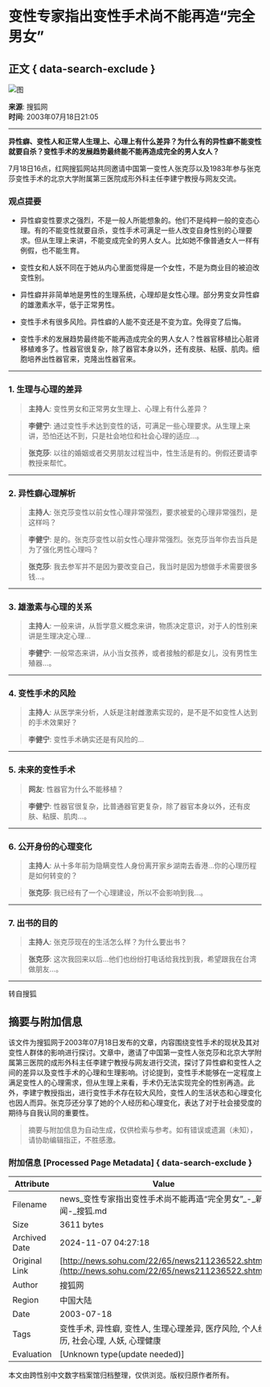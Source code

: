 # 变性专家指出变性手术尚不能再造“完全男女”

## 正文 { data-search-exclude }


![图](https://images.sohu.com/ccc.gif)

**来源**: 搜狐网  
**时间**: 2003年07月18日21:05  

---

**异性癖、变性人和正常人生理上、心理上有什么差异？为什么有的异性癖不能变性就要自杀？变性手术的发展趋势最终能不能再造成完全的男人女人？** 

7月18日16点，红网搜狐网站共同邀请中国第一变性人张克莎以及1983年参与张克莎变性手术的北京大学附属第三医院成形外科主任李建宁教授与网友交流。

### 观点提要

- 异性癖变性要求之强烈，不是一般人所能想象的。他们不是纯粹一般的变态心理。有的不能变性就要自杀，变性手术可满足一些人改变自身性别的心理要求。但从生理上来讲，不能变成完全的男人女人。比如她不像普通女人一样有例假，也不能生育。

- 变性女和人妖不同在于她从内心里面觉得是一个女性，不是为商业目的被迫改变性别。

- 异性癖并非简单地是男性的生理系统，心理却是女性心理。部分男变女异性癖的雄激素水平，低于正常男性。

- 变性手术有很多风险。异性癖的人能不变还是不变为宜。免得变了后悔。

- 变性手术的发展趋势最终能不能再造成完全的男人女人？性器官移植比心脏肾移植难多了。性器官很复杂，除了器官本身以外，还有皮肤、粘膜、肌肉。细胞培养出性器官来，克隆出性器官来。

---

### 1. 生理与心理的差异

> **主持人**: 变性男女和正常男女生理上、心理上有什么差异？

> **李健宁**: 通过变性手术达到变性的话，可满足一些心理要求。从生理上来讲，恐怕还达不到，只是社会地位和社会心理的适应...。

> **张克莎**: 以往的婚姻或者交男朋友过程当中，性生活是有的。例假还要请李教授来帮忙。

---

### 2. 异性癖心理解析

> **主持人**: 张克莎变性以前女性心理非常强烈，要求被爱的心理非常强烈，是这样吗？

> **李健宁**: 是的。张克莎变性以前女性心理非常强烈。张克莎当年你去当兵是为了强化男性心理吗？

> **张克莎**: 我去参军并不是因为要改变自己，我当时是因为想做手术需要很多钱...。

---

### 3. 雄激素与心理的关系

> **主持人**: 一般来讲，从哲学意义概念来讲，物质决定意识，对于人的性别来讲是生理决定心理...

> **李健宁**: 一般常态来讲，从小当女孩养，或者接触的都是女儿，没有男性生殖器...。

---

### 4. 变性手术的风险

> **主持人**: 从医学来分析，人妖是注射雌激素实现的，是不是不如变性人达到的手术效果好？

> **李健宁**: 变性手术确实还是有风险的...

---

### 5. 未来的变性手术

> **网友**: 性器官为什么不能移植？

> **李健宁**: 性器官很复杂，比普通器官更复杂，除了器官本身以外，还有皮肤、粘膜、肌肉...。

---

### 6. 公开身份的心理变化

> **主持人**: 从十多年前为隐瞒变性人身份离开家乡湖南去香港...你的心理历程是如何转变的？

> **张克莎**: 我已经有了一个心理建设，所以不会影响到我...。

---

### 7. 出书的目的

> **主持人**: 张克莎现在的生活怎么样？为什么要出书？

> **张克莎**: 这次我回来以后...他们也纷纷打电话给我找到我，希望跟我在台湾做朋友...。

---

转自搜狐

## 摘要与附加信息

<!-- tcd_abstract -->
该文件为搜狐网于2003年07月18日发布的文章，内容围绕变性手术的现状及其对变性人群体的影响进行探讨。文章中，邀请了中国第一变性人张克莎和北京大学附属第三医院的成形外科主任李建宁教授与网友进行交流，探讨了异性癖和变性人之间的差异以及变性手术的心理和生理影响。讨论提到，变性手术能够在一定程度上满足变性人的心理需求，但从生理上来看，手术仍无法实现完全的性别再造。此外，李建宁教授指出，进行变性手术存在较大风险，变性人的生活状态和心理变化也因人而异。张克莎还分享了她的个人经历和心理变化，表达了对于社会接受度的期待与自我认同的重要性。
<!-- tcd_abstract_end -->

> 摘要与附加信息为自动生成，仅供检索与参考。如有错误或遗漏（未知），请协助编辑指正，不胜感激。

### 附加信息 [Processed Page Metadata] { data-search-exclude }

| Attribute       | Value                                  |
|-----------------|----------------------------------------|
| Filename        | news_变性专家指出变性手术尚不能再造“完全男女”_-_新闻-_搜狐.md                             |
| Size            | 3611 bytes                           |
| Archived Date   | 2024-11-07 04:27:18                             |
| Original Link   | [http://news.sohu.com/22/65/news211236522.shtml](http://news.sohu.com/22/65/news211236522.shtml)                       |
| Author          | 搜狐网                               |
| Region          | 中国大陆                               |
| Date            | 2003-07-18                                 |
| Tags            | 变性手术, 异性癖, 变性人, 生理心理差异, 医疗风险, 个人经历, 社会心理, 人妖, 心理健康                                 |
| Evaluation            | [Unknown type(update needed)]                                 |
<!-- tcd_table_end -->

本文由跨性别中文数字档案馆归档整理，仅供浏览。版权归原作者所有。
